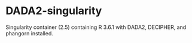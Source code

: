 # DADA2-singularity

Singularity container (2.5) containing R 3.6.1 with DADA2, DECIPHER, and phangorn installed.
